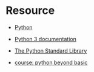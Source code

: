 # Resource

- <a href="https://www.python.org/">Python</a>
- <a href="https://docs.python.org/3/index.html">Python 3 documentation</a>
- <a href="https://docs.python.org/3/library/">The Python Standard Library</a>

- <a href="https://app.pluralsight.com/player?name=python-beyond-basics-m00&clip=0&course=python-beyond-basics&author=austin-bingham">course: python beyond basic</a>